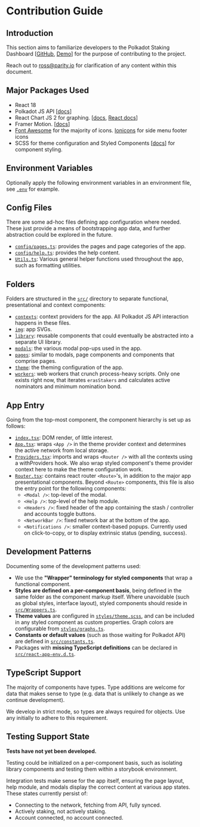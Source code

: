 # Contribution Guide

## Introduction

This section aims to familiarize developers to the Polkadot Staking Dashboard [[GitHub](https://github.com/paritytech/polkadot-staking-dashboard), [Demo](https://paritytech.github.io/polkadot-staking-dashboard/#/overview)] for the purpose of contributing to the project.

Reach out to ross@parity.io for clarification of any content within this document.

## Major Packages Used

- React 18
- Polkadot JS API [[docs](https://polkadot.js.org/docs/api)]
- React Chart JS 2 for graphing. [[docs](https://www.chartjs.org/docs/latest/), [React docs](https://react-chartjs-2.js.org/)]
- Framer Motion. [[docs](https://www.framer.com/docs/animation/)]
- [Font Awesome](https://fontawesome.com/v5/search) for the majority of icons. [Ionicons](https://ionic.io/ionicons) for side menu footer icons
- SCSS for theme configuration and Styled Components [[docs](https://styled-components.com/docs)] for component styling.

## Environment Variables

Optionally apply the following environment variables in an environment file, see [`.env`](.env) for example. 

## Config Files

There are some ad-hoc files defining app configuration where needed. These just provide a means of bootstrapping app data, and further abstraction could be explored in the future.

- [`config/pages.ts`](https://github.com/paritytech/polkadot-staking-dashboard/blob/main/src/config/pages.ts): provides the pages and page categories of the app.
- [`config/help.ts`](https://github.com/paritytech/polkadot-staking-dashboard/blob/main/src/config/help.ts): provides the help content.
- [`Utils.ts`](https://github.com/paritytech/polkadot-staking-dashboard/blob/main/src/Utils.ts): Various general helper functions used throughout the app, such as formatting utilities.

## Folders

Folders are structured in the [`src/`](https://github.com/paritytech/polkadot-staking-dashboard/tree/main/src) directory to separate functional, presentational and context components:

- [`contexts`](https://github.com/paritytech/polkadot-staking-dashboard/tree/main/src/contexts): context providers for the app. All Polkadot JS API interaction happens in these files.
- [`img`](https://github.com/paritytech/polkadot-staking-dashboard/tree/main/src/img): app SVGs.
- [`library`](https://github.com/paritytech/polkadot-staking-dashboard/tree/main/src/library): reusable components that could eventually be abstracted into a separate UI library.
- [`modals`](https://github.com/paritytech/polkadot-staking-dashboard/tree/main/src/modals): the various modal pop-ups used in the app.
- [`pages`](https://github.com/paritytech/polkadot-staking-dashboard/tree/main/src/pages): similar to modals, page components and components that comprise pages.
- [`theme`](https://github.com/paritytech/polkadot-staking-dashboard/tree/main/src/theme): the theming configuration of the app.
- [`workers`](https://github.com/paritytech/polkadot-staking-dashboard/tree/main/src/workers): web workers that crunch process-heavy scripts. Only one exists right now, that iterates `erasStakers` and calculates active nominators and minimum nomination bond.

## App Entry

Going from the top-most component, the component hierarchy is set up as follows:

- [`index.tsx`](https://github.com/paritytech/polkadot-staking-dashboard/blob/main/src/index.tsx): DOM render, of little interest.
- [`App.tsx`](https://github.com/paritytech/polkadot-staking-dashboard/blob/main/src/App.tsx): wraps `<App />` in the theme provider context and determines the active network from local storage.
- [`Providers.tsx`](https://github.com/paritytech/polkadot-staking-dashboard/blob/main/src/Providers.tsx): imports and wraps `<Router />` with all the contexts using a withProviders hook. We also wrap styled component's theme provider context here to make the theme configuration work.
- [`Router.tsx`](https://github.com/paritytech/polkadot-staking-dashboard/blob/main/src/Router.tsx): contains react router `<Route>`'s, in addition to the major app presentational components. Beyond `<Route>` components, this file is also the entry point for the following components:
  - `<Modal />`: top-level of the modal.
  - `<Help />`: top-level of the help module.
  - `<Headers />`: fixed header of the app containing the stash / controller and accounts toggle buttons.
  - `<NetworkBar />`: fixed network bar at the bottom of the app.
  - `<Notifications />`: smaller context-based popups. Currently used on click-to-copy, or to display extrinsic status (pending, success).

## Development Patterns

Documenting some of the development patterns used:

- We use the **"Wrapper" terminology for styled components** that wrap a functional component.
- **Styles are defined on a per-component basis**, being defined in the same folder as the component markup itself. Where unavoidable (such as global styles, interface layout), styled components should reside in [`src/Wrappers.ts`](https://github.com/paritytech/polkadot-staking-dashboard/blob/main/src/Wrappers.tsx).
- **Theme values** are configured in [`styles/theme.scss`](https://github.com/paritytech/polkadot-staking-dashboard/blob/main/src/styles/theme.scss), and can be included in any styled component as custom properties. Graph colors are configurable from [`styles/graphs.ts`](https://github.com/paritytech/polkadot-staking-dashboard/blob/main/src/styles/graphs.ts).
- **Constants or default values** (such as those waiting for Polkadot API) are defined in [`src/constants.ts`](https://github.com/paritytech/polkadot-staking-dashboard/blob/main/src/constants.ts).
- Packages with **missing TypeScript definitions** can be declared in [`src/react-app-env.d.ts`](https://github.com/paritytech/polkadot-staking-dashboard/blob/main/src/react-app-env.d.ts).

## TypeScript Support

The majority of components have types. Type additions are welcome for data that makes sense to type (e.g. data that is unlikely to change as we continue development).

We develop in strict mode, so types are always required for objects. Use any initially to adhere to this requirement.

## Testing Support State

**Tests have not yet been developed.**

Testing could be initialized on a per-component basis, such as isolating library components and testing them within a storybook environment.

Integration tests make sense for the app itself, ensuring the page layout, help module, and modals display the correct content at various app states. These states currently persist of:

- Connecting to the network, fetching from API, fully synced.
- Actively staking, not actively staking.
- Account connected, no account connected.
